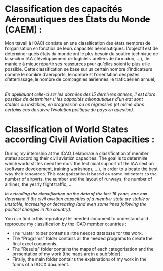 # Classification des capacités Aéronautiques des États du Monde (CAEM) :

Mon travail à l’OACI consiste en une classification des états membres de l’organisation en fonction de leurs capacités aéronautiques. L’objectif est de déterminer quels états du monde ont le plus besoin du soutien technique de la section IAA (développement de logiciels, ateliers de formation, …), de manière à mieux répartir ses ressources pour qu’elles soient le plus utile possible. Cette classification se base sur un certain nombre d’indicateurs comme le nombre d’aéroports, le nombre et l’orientation des pistes d’atterrissage, le nombre de compagnies aériennes, le trafic aérien annuel, …

*En appliquant celle-ci sur les données des 15 dernières années, il est alors possible de déterminer si les capacités aéronautiques d’un état sont stables ou instables, en progression ou en régression (et même dans certains cas de suivre l’évolution politique du pays en question).*


# Classification of World States according Civil Aviation Capacities :

During my internship at the ICAO, I elaborate a classification of member states according their civil aviation capacities. The goal is to determine which world states need the most the technical support of the IAA section (software development, training workshops, …), in order to allocate the best way their resources. This categorization is based on some indicators as the number of airports, the number and the layout of runways, the number of airlines, the yearly flight traffic, …

*In extending the classification on the data of the last 15 years, one can determine if the civil aviation capacities of a member state are stable or unstable, increasing or decreasing (and even sometimes following the political changes in the country).*

You can find in this repository the needed document to understand and reproduce my classification by the ICAO member countries :
- The "Data" folder contains all the needed database for this work.
- The "Programs" folder contains all the needed programs to create the final excel documents.
- The "Results" folder contains the maps of each categorization and the presentation of my work (the maps are in a subfolder).
- Finally, the main folder contains the explanations of my work in the forms of a DOCX document.
